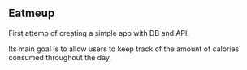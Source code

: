 Eatmeup
----------------------

First attemp of creating a simple app with DB and API.

Its main goal is to allow users to keep track of the amount of calories consumed throughout the day.

